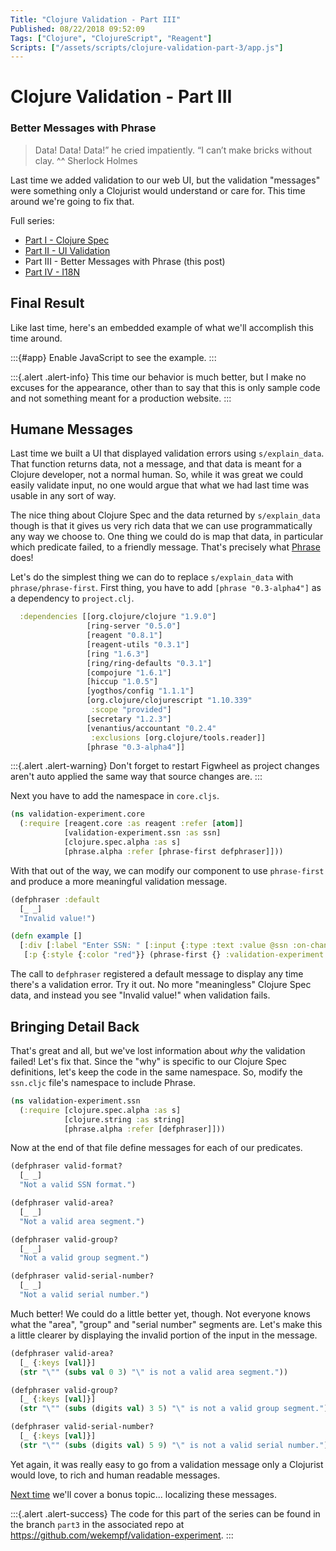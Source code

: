 ```yaml
---
Title: "Clojure Validation - Part III"
Published: 08/22/2018 09:52:09
Tags: ["Clojure", "ClojureScript", "Reagent"]
Scripts: ["/assets/scripts/clojure-validation-part-3/app.js"]
---
```


# Clojure Validation - Part III

### Better Messages with Phrase

> Data! Data! Data!” he cried impatiently. “I can’t make bricks without clay.
> ^^ Sherlock Holmes

Last time we added validation to our web UI, but the validation "messages" were something only a Clojurist would understand or care for. This time around we're going to fix that.

Full series:

* [Part I - Clojure Spec](/posts/clojure-validation-part-1)
* [Part II - UI Validation](/posts/clojure-validation-part-2)
* Part III - Better Messages with Phrase (this post)
* [Part IV - I18N](/posts/clojure-validation-part-4)

## Final Result

Like last time, here's an embedded example of what we'll accomplish this time around.

:::{#app}
Enable JavaScript to see the example.
:::

:::{.alert .alert-info}
This time our behavior is much better, but I make no excuses for the appearance, other than to say that this is only sample code and not something meant for a production website.
:::

## Humane Messages

Last time we built a UI that displayed validation errors using `s/explain_data`. That function returns data, not a message, and that data is meant for a Clojure developer, not a normal human. So, while it was great we could easily validate input, no one would argue that what we had last time was usable in any sort of way.

The nice thing about Clojure Spec and the data returned by `s/explain_data` though is that it gives us very rich data that we can use programmatically any way we choose to. One thing we could do is map that data, in particular which predicate failed, to a friendly message. That's precisely what [Phrase](https://github.com/alexanderkiel/phrase) does!

Let's do the simplest thing we can do to replace `s/explain_data` with `phrase/phrase-first`. First thing, you have to add `[phrase "0.3-alpha4"]` as a dependency to `project.clj`.

```Clojure
  :dependencies [[org.clojure/clojure "1.9.0"]
                 [ring-server "0.5.0"]
                 [reagent "0.8.1"]
                 [reagent-utils "0.3.1"]
                 [ring "1.6.3"]
                 [ring/ring-defaults "0.3.1"]
                 [compojure "1.6.1"]
                 [hiccup "1.0.5"]
                 [yogthos/config "1.1.1"]
                 [org.clojure/clojurescript "1.10.339"
                  :scope "provided"]
                 [secretary "1.2.3"]
                 [venantius/accountant "0.2.4"
                  :exclusions [org.clojure/tools.reader]]
                 [phrase "0.3-alpha4"]]
```

:::{.alert .alert-warning}
Don't forget to restart Figwheel as project changes aren't auto applied the same way that source changes are.
:::

Next you have to add the namespace in `core.cljs`.

```Clojure
(ns validation-experiment.core
  (:require [reagent.core :as reagent :refer [atom]]
            [validation-experiment.ssn :as ssn]
            [clojure.spec.alpha :as s]
            [phrase.alpha :refer [phrase-first defphraser]]))
```

With that out of the way, we can modify our component to use `phrase-first` and produce a more meaningful validation message.

```Clojure
(defphraser :default
  [_ _]
  "Invalid value!")

(defn example []
  [:div [:label "Enter SSN: " [:input {:type :text :value @ssn :on-change #(reset! ssn (-> % .-target .-value))}]]
   [:p {:style {:color "red"}} (phrase-first {} :validation-experiment.ssn/ssn @ssn)]])
```

The call to `defphraser` registered a default message to display any time there's a validation error. Try it out. No more "meaningless" Clojure Spec data, and instead you see "Invalid value!" when validation fails.

## Bringing Detail Back

That's great and all, but we've lost information about _why_ the validation failed! Let's fix that. Since the "why" is specific to our Clojure Spec definitions, let's keep the code in the same namespace. So, modify the `ssn.cljc` file's namespace to include Phrase.

```Clojure
(ns validation-experiment.ssn
  (:require [clojure.spec.alpha :as s]
            [clojure.string :as string]
            [phrase.alpha :refer [defphraser]]))
```

Now at the end of that file define messages for each of our predicates.

```Clojure
(defphraser valid-format?
  [_ _]
  "Not a valid SSN format.")

(defphraser valid-area?
  [_ _]
  "Not a valid area segment.")

(defphraser valid-group?
  [_ _]
  "Not a valid group segment.")

(defphraser valid-serial-number?
  [_ _]
  "Not a valid serial number.")
```

Much better! We could do a little better yet, though. Not everyone knows what the "area", "group" and "serial number" segments are. Let's make this a little clearer by displaying the invalid portion of the input in the message.

```Clojure
(defphraser valid-area?
  [_ {:keys [val]}]
  (str "\"" (subs val 0 3) "\" is not a valid area segment."))

(defphraser valid-group?
  [_ {:keys [val]}]
  (str "\"" (subs (digits val) 3 5) "\" is not a valid group segment."))

(defphraser valid-serial-number?
  [_ {:keys [val]}]
  (str "\"" (subs (digits val) 5 9) "\" is not a valid serial number."))
```

Yet again, it was really easy to go from a validation message only a Clojurist would love, to rich and human readable messages.

[Next time](/posts/clojure-validation-part-4) we'll cover a bonus topic... localizing these messages.

:::{.alert .alert-success}
The code for this part of the series can be found in the branch `part3` in the associated repo at https://github.com/wekempf/validation-experiment.
:::